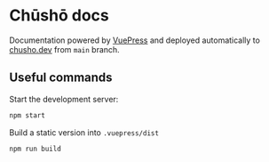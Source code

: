 # Chūshō docs

Documentation powered by [VuePress](https://vuepress.vuejs.org/) and deployed automatically to [chusho.dev](https://www.chusho.dev/) from `main` branch.

## Useful commands

Start the development server:

```bash
npm start
```

Build a static version into `.vuepress/dist`

```bash
npm run build
```
